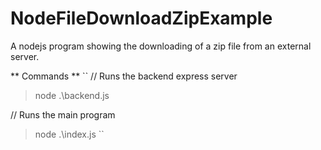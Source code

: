 # NodeFileDownloadZipExample
A nodejs program showing the downloading of a zip file from an external server.

** Commands **
``
// Runs the backend express server
> node .\backend.js

// Runs the main program
> node .\index.js
``
